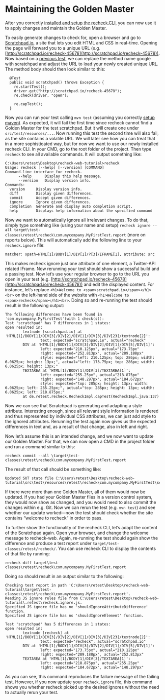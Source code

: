 Maintaining the Golden Master
=============================

After you correctly [installed and setup the recheck.CLI](../setup.md), you can now use it to apply changes and maintain the Golden Master.

To easily generate changes to check for, open a browser and go to [Scratchpad.io](http://scratchpad.io), a site that lets you edit HTML and CSS in real-time. Opening the page will forward you to a unique URL (e.g. [http://scratchpad.io/recheck-45678](http://scratchpad.io/recheck-45678)). Now based on a [previous test](../../recheck-web/tutorial/explicit-checks.md), we can replace the method name google with scratchpad and adjust the URL to load your newly created unique URL. The method body should then look similar to this:

```
  @Test
  public void scratchpad() throws Exception {
    re.startTest();
    driver.get("http://scratchpad.io/recheck-45678");
    re.check(driver, "open");

    re.capTest();
  }
```

Now you can run your test calling `mvn test` (assuming you correctly [setup maven](../../recheck-web/setup/maven.md)). As expected, it will fail the first time since recheck cannot find a Golden Master for the test scratchpad. But it will create one under `src/test/resources/...`. Now running this test the second time will also fail, as the site contains a volatile URL. We will later see how you can treat that in a more sophisticated way, but for now we want to use our newly installed recheck CLI. In your CMD, go to the root folder of the project. Then type `recheck` to see all available commands. It will output something like:

```
C:\Users\retest\Desktop\recheck-web-tutorial>recheck
Usage: recheck [--help] [--version] [COMMAND]
Command-line interface for recheck.
      --help      Display this help message.
      --version   Display version info.
Commands:
  version     Display version info.
  diff        Display given differences.
  commit      Accept given differences.
  ignore      Ignore given differences.
  completion  Generate and display auto completion script.
  help        Displays help information about the specified command
```

Now we want to automatically ignore all irrelevant changes. To do that, simply type something like (using your name and setup) `recheck ignore --all target\test-classes\retest\recheck\com.mycompany.MyFirstTest.report` (more on reports below). This will automatically add the following line to your `recheck.ignore` file:

```
matcher: xpath=HTML[1]/BODY[1]/DIV[1]/P[3]/IFRAME[1], attribute: src
```

This makes recheck ignore just one attribute of one element, a Twitter-API related IFrame. Now rerunning your test should show a successful build and a passing test. Now let’s use your regular browser to go to the URL you open in your test (e.g. [http://scratchpad.io/recheck-45678](http://scratchpad.io/recheck-45678)) and edit the displayed content. For instance, let’s replace `<h1>Welcome to <span>scratchpad.io</span></h1><br>` on the left-hand side of the website with `<h1>Welcome to <span>recheck</span></h1><br>`. Doing so and re-running the test should result in the following output:

```
The following differences have been found in 'com.mycompany.MyFirstTest'(with 1 check(s)):
Test 'scratchpad' has 7 differences in 1 states:
open resulted in:
        textnode [scratchpad.io] at 'HTML[1]/BODY[1]/DIV[3]/DIV[2]/DIV[1]/DIV[3]/DIV[23]/textnode[2]':
                text: expected="scratchpad.io", actual="recheck"
        DIV at 'HTML[1]/BODY[1]/DIV[3]/DIV[2]/DIV[1]/DIV[5]/DIV[1]':
                left: expected="210.125px", actual="173.75px"
                right: expected="252.813px", actual="289.188px"
                style: expected="left: 210.125px; top: 286px; width: 6.0625px; height: 13px;", actual="left: 173.75px; top: 286px; width: 6.0625px; height: 13px;"
        TEXTAREA at 'HTML[1]/BODY[1]/DIV[3]/TEXTAREA[1]':
                left: expected="255.25px", actual="218.875px"
                right: expected="148.297px", actual="184.672px"
                style: expected="top: 285px; height: 13px; width: 6.0625px; left: 255.25px;", actual="top: 285px; height: 13px; width: 6.0625px; left: 218.875px;"
        at de.retest.recheck.RecheckImpl.capTest(RecheckImpl.java:137)
```

Now we can see that Scratchpad is generating and adapting a style attribute. Interesting enough, since all relevant style information is rendered and thus represented by individual CSS attributes, we can just add style to the ignored attributes. Rerunning the test again now gives us the expected differences in text and, as a result of that change, also in left and right.

Now let’s assume this is an intended change, and we now want to update our Golden Master. For that, we can now open a CMD in the project folder and run a command similar to this:

```
recheck commit --all \target\test-classes\retest\recheck\com.mycompany.MyFirstTest.report
```

The result of that call should be something like:

```
Updated SUT state file C:\Users\retest\Desktop\recheck-web-tutorial\src\test\resources\retest\recheck\com.mycompany.MyFirstTest\scratchpad.open.recheck
```

If there were more than one Golden Master, all of them would now be updated. If you had your Golden Master files in a version control system, they would now show as changed, and you would need to also commit the changes within e.g. Git. Now we can rerun the test (e.g. `mvn test`) and see whether our update worked—now the test should check whether the site contains “welcome to recheck” in order to pass.

To further show the functionality of the recheck CLI, let’s adapt the content of the Scratchpad again. Open your browser, and change the welcome message to recheck-web. Again, re-running the test should again show the difference and produce a test report under `target/test-classes/retest/recheck/`. You can use recheck CLI to display the contents of that file by running:

```
recheck diff target\test-classes\retest\recheck\com.mycompany.MyFirstTest.report
```

Doing so should result in an output similar to the following:

```
Checking test report in path 'C:\Users\retest\Desktop\recheck-web-tutorial\target\test-classes\retest\recheck\com.mycompany.MyFirstTest.report'.
Reading JS ignore rules file from C:\Users\retest\Desktop\recheck-web-tutorial\.retest\recheck.ignore.js.
Specified JS ignore file has no 'shouldIgnoreAttributeDifference' function.
Specified JS ignore file has no 'shouldIgnoreElement' function.

Test 'scratchpad' has 5 differences in 1 states:
open resulted in:
        textnode [recheck] at 'HTML[1]/BODY[1]/DIV[3]/DIV[2]/DIV[1]/DIV[3]/DIV[23]/textnode[2]':
                text: expected="recheck", actual="scratchpad.io"
        DIV at 'HTML[1]/BODY[1]/DIV[3]/DIV[2]/DIV[1]/DIV[5]/DIV[1]':
                left: expected="173.75px", actual="210.125px"
                right: expected="289.188px", actual="252.813px"
        TEXTAREA at 'HTML[1]/BODY[1]/DIV[3]/TEXTAREA[1]':
                left: expected="218.875px", actual="255.25px"
                right: expected="184.672px", actual="148.297px"
```

As you can see, this command reproduces the failure message of the failing test. However, if you now update your `recheck.ignore` file, this command shows you whether recheck picked up the desired ignores without the need to actually rerun your test.

